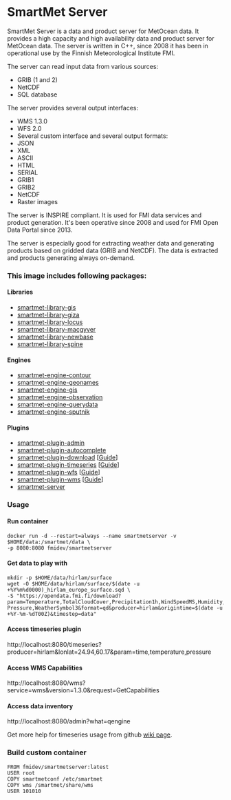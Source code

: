 # SmartMet Server

SmartMet Server is a data and product server for MetOcean data. It provides a high capacity and high availability data and product server for MetOcean data. The server is written in C++, since 2008 it has been in operational use by the Finnish Meteorological Institute FMI.

The server can read input data from various sources:
* GRIB (1 and 2)
* NetCDF
* SQL database

The server provides several output interfaces:
* WMS 1.3.0
* WFS 2.0
* Several custom interface and several output formats:
* JSON
* XML
* ASCII
* HTML
* SERIAL
* GRIB1
* GRIB2
* NetCDF
* Raster images

The server is INSPIRE compliant. It is used for FMI data services and product generation. It's been operative since 2008 and used for FMI Open Data Portal since 2013.

The server is especially good for extracting weather data and generating products based on gridded data (GRIB and NetCDF). The data is extracted and products generating always on-demand.

### This image includes following packages:

#### Libraries
* [smartmet-library-gis](https://github.com/fmidev/smartmet-library-gis)
* [smartmet-library-giza](https://github.com/fmidev/smartmet-library-giza)
* [smartmet-library-locus](https://github.com/fmidev/smartmet-library-locus)
* [smartmet-library-macgyver](https://github.com/fmidev/smartmet-library-macgyver)
* [smartmet-library-newbase](https://github.com/fmidev/smartmet-library-newbase)
* [smartmet-library-spine](https://github.com/fmidev/smartmet-library-spine)

#### Engines
* [smartmet-engine-contour](https://github.com/fmidev/smartmet-engine-contour)
* [smartmet-engine-geonames](https://github.com/fmidev/smartmet-engine-geonames)
* [smartmet-engine-gis](https://github.com/fmidev/smartmet-engine-gis)
* [smartmet-engine-observation](https://github.com/fmidev/smartmet-engine-observation)
* [smartmet-engine-querydata](https://github.com/fmidev/smartmet-engine-querydata)
* [smartmet-engine-sputnik](https://github.com/fmidev/smartmet-engine-querydata)

#### Plugins
* [smartmet-plugin-admin](https://github.com/fmidev/smartmet-plugin-admin)
* [smartmet-plugin-autocomplete](https://github.com/fmidev/smartmet-plugin-autocomplete)
* [smartmet-plugin-download](https://github.com/fmidev/smartmet-plugin-download) [[Guide](https://github.com/fmidev/smartmet-plugin-download/wiki/SmartMet-plugin-download)]
* [smartmet-plugin-timeseries](https://github.com/fmidev/smartmet-plugin-timeseries)  [[Guide](https://github.com/fmidev/smartmet-plugin-timeseries/wiki/SmartMet-plugin-TimeSeries)]
* [smartmet-plugin-wfs](https://github.com/fmidev/smartmet-plugin-wfs) [[Guide](https://github.com/fmidev/smartmet-plugin-wfs/wiki/SmartMet-plugin-WFS)]
* [smartmet-plugin-wms](https://github.com/fmidev/smartmet-plugin-wms) [[Guide](https://github.com/fmidev/smartmet-plugin-wms/wiki/SmartMet-plugin-WMS-%28Dali-%26-WMS%29)]
* [smartmet-server](https://github.com/fmidev/smartmet-server)

### Usage
#### Run container
```
docker run -d --restart=always --name smartmetserver -v $HOME/data:/smartmet/data \
-p 8080:8080 fmidev/smartmetserver
```
#### Get data to play with
```
mkdir -p $HOME/data/hirlam/surface
wget -O $HOME/data/hirlam/surface/$(date -u +%Y%m%d0000)_hirlam_europe_surface.sqd \ 
-S "https://opendata.fmi.fi/download?param=Temperature,TotalCloudCover,Precipitation1h,WindSpeedMS,Humidity,
Pressure,WeatherSymbol3&format=qd&producer=hirlam&origintime=$(date -u +%Y-%m-%dT00Z)&timestep=data"
```

#### Access timeseries plugin
http://localhost:8080/timeseries?producer=hirlam&lonlat=24.94,60.17&param=time,temperature,pressure

#### Access WMS Capabilities
http://localhost:8080/wms?service=wms&version=1.3.0&request=GetCapabilities

#### Access data inventory
http://localhost:8080/admin?what=qengine

Get more help for timeseries usage from github [wiki page](https://github.com/fmidev/smartmet-plugin-timeseries/wiki/SmartMet-plugin-TimeSeries).


### Build custom container
```
FROM fmidev/smartmetserver:latest
USER root
COPY smartmetconf /etc/smartmet
COPY wms /smartmet/share/wms
USER 101010
```
